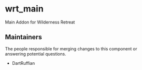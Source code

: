 wrt_main
===================

Main Addon for Wilderness Retreat

## Maintainers

The people responsible for merging changes to this component or answering potential questions.

- DartRuffian